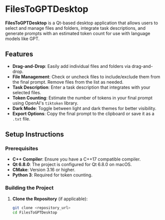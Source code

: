 # FilesToGPTDesktop

**FilesToGPTDesktop** is a Qt-based desktop application that allows users to select and manage files and folders, integrate task descriptions, and generate prompts with an estimated token count for use with language models like GPT.

## Features

- **Drag-and-Drop**: Easily add individual files and folders via drag-and-drop.
- **File Management**: Check or uncheck files to include/exclude them from the final prompt. Remove files from the list as needed.
- **Task Description**: Enter a task description that integrates with your selected files.
- **Token Counting**: Estimate the number of tokens in your final prompt using OpenAI's `tiktoken` library.
- **Dark Mode**: Toggle between light and dark themes for better visibility.
- **Export Options**: Copy the final prompt to the clipboard or save it as a `.txt` file.

## Setup Instructions

### Prerequisites

- **C++ Compiler**: Ensure you have a C++17 compatible compiler.
- **Qt 6.8.0**: The project is configured for Qt 6.8.0 on macOS.
- **CMake**: Version 3.16 or higher.
- **Python 3**: Required for token counting.

### Building the Project

1. **Clone the Repository** (if applicable):

   ```bash
   git clone <repository_url>
   cd FilesToGPTDesktop
